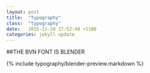 ```yaml
---
layout: post
title:  "Typography"
class:  "typography"
date:   2015-11-28 17:52:48 +1100
categories: jekyll update
---
```

##THE BVN FONT IS BLENDER

{% include typography/blender-preview.markdown %}